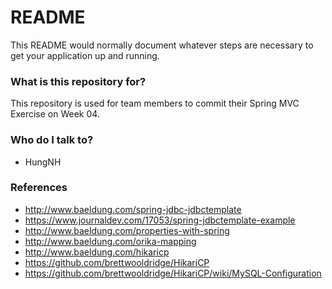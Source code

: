 # README #

This README would normally document whatever steps are necessary to get your application up and running.

### What is this repository for? ###

This repository is used for team members to commit their Spring MVC Exercise on Week 04.

### Who do I talk to? ###

* HungNH

### References ###

* http://www.baeldung.com/spring-jdbc-jdbctemplate
* https://www.journaldev.com/17053/spring-jdbctemplate-example
* http://www.baeldung.com/properties-with-spring
* http://www.baeldung.com/orika-mapping
* http://www.baeldung.com/hikaricp
* https://github.com/brettwooldridge/HikariCP
* https://github.com/brettwooldridge/HikariCP/wiki/MySQL-Configuration